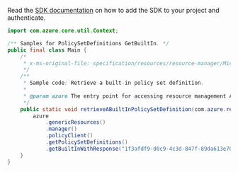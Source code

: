 Read the [SDK documentation](https://github.com/Azure/azure-sdk-for-java/blob/azure-resourcemanager_2.13.0/sdk/resourcemanager/azure-resourcemanager/README.md) on how to add the SDK to your project and authenticate.

```java
import com.azure.core.util.Context;

/** Samples for PolicySetDefinitions GetBuiltIn. */
public final class Main {
    /*
     * x-ms-original-file: specification/resources/resource-manager/Microsoft.Authorization/stable/2021-06-01/examples/getBuiltInPolicySetDefinition.json
     */
    /**
     * Sample code: Retrieve a built-in policy set definition.
     *
     * @param azure The entry point for accessing resource management APIs in Azure.
     */
    public static void retrieveABuiltInPolicySetDefinition(com.azure.resourcemanager.AzureResourceManager azure) {
        azure
            .genericResources()
            .manager()
            .policyClient()
            .getPolicySetDefinitions()
            .getBuiltInWithResponse("1f3afdf9-d0c9-4c3d-847f-89da613e70a8", Context.NONE);
    }
}
```
